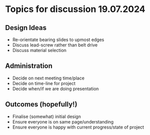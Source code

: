 # Topics for discussion 19.07.2024

## Design Ideas

- Re-orientate bearing slides to upmost edges
- Discuss lead-screw rather than belt drive
- Discuss material selection

## Administration

- Decide on next meeting time/place
- Decide on time-line for project
- Decide when/if we are doing presentation

## Outcomes (hopefully!)

- Finalise (somewhat) initial design
- Ensure everyone is on same page/understanding
- Ensure everyone is happy with current progress/state of project
